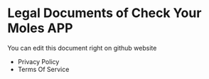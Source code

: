 # Legal Documents of Check Your Moles APP
You can edit this document right on github website
- Privacy Policy
- Terms Of Service

